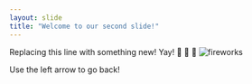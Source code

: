 ```yaml
---
layout: slide
title: "Welcome to our second slide!"
---
```

Replacing this line with something new! Yay! 🥳 🥳 🥳 ![fireworks](https://user-images.githubusercontent.com/82008494/115125367-a5784c00-9f95-11eb-9d01-74775529cf55.jpeg)

Use the left arrow to go back!
